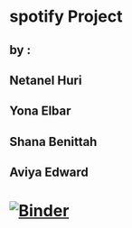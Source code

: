 # spotify Project
## by : 
##      Netanel Huri
##      Yona Elbar
##      Shana Benittah
##      Aviya Edward


# [![Binder](https://mybinder.org/badge_logo.svg)](https://mybinder.org/v2/gh/natihuri1/spotifyProject/HEAD)

